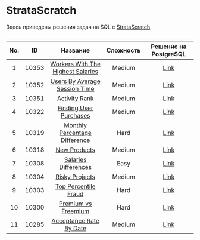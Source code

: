 # StrataScratch
Здесь приведены решения задач на SQL c [StrataScratch](https://www.stratascratch.com)

##
|  No. |  ID  | Название | Сложность | Решение на PostgreSQL | 
|:---:|:---:|:-----:|:----------:|:--------:|
|1|10353|[Workers With The Highest Salaries](https://platform.stratascratch.com/coding/10353-workers-with-the-highest-salaries?code_type=1)|Medium|[Link](https://github.com/sharafutdinov1/StrataScratch/blob/main/sql/10353.sql)|
|2|10352|[Users By Average Session Time](https://platform.stratascratch.com/coding/10352-users-by-avg-session-time?code_type=1)|Medium|[Link](https://github.com/sharafutdinov1/StrataScratch/blob/main/sql/10352.sql)|
|3|10351|[Activity Rank](https://platform.stratascratch.com/coding/10351-activity-rank?code_type=1)|Medium|[Link](https://github.com/sharafutdinov1/StrataScratch/blob/main/sql/10351.sql)|
|4|10322|[Finding User Purchases](https://platform.stratascratch.com/coding/10322-finding-user-purchases?code_type=1)|Medium|[Link](https://github.com/sharafutdinov1/StrataScratch/blob/main/sql/10322.sql)|
|5|10319|[Monthly Percentage Difference](https://platform.stratascratch.com/coding/10319-monthly-percentage-difference?code_type=1)|Hard|[Link](https://github.com/sharafutdinov1/StrataScratch/blob/main/sql/10319.sql)|
|6|10318|[New Products](https://platform.stratascratch.com/coding/10318-new-products?code_type=1)|Medium|[Link](https://github.com/sharafutdinov1/StrataScratch/blob/main/sql/10318.sql)|
|7|10308|[Salaries Differences](https://platform.stratascratch.com/coding/10308-salaries-differences?code_type=1)|Easy|[Link](https://github.com/sharafutdinov1/StrataScratch/blob/main/sql/10308.sql)|
|8|10304|[Risky Projects](https://platform.stratascratch.com/coding/10304-risky-projects?code_type=1)|Medium|[Link](https://github.com/sharafutdinov1/StrataScratch/blob/main/sql/10304.sql)|
|9|10303|[Top Percentile Fraud](https://platform.stratascratch.com/coding/10303-top-percentile-fraud?code_type=1)|Hard|[Link](https://github.com/sharafutdinov1/StrataScratch/blob/main/sql/10303.sql)|
|10|10300|[Premium vs Freemium](https://platform.stratascratch.com/coding/10300-premium-vs-freemium?code_type=3)|Hard|[Link](https://github.com/sharafutdinov1/StrataScratch/blob/main/sql/10300.sql)|
|11|10285|[Acceptance Rate By Date](https://platform.stratascratch.com/coding/10285-acceptance-rate-by-date?code_type=3)|Medium|[Link](https://github.com/sharafutdinov1/StrataScratch/blob/main/sql/10285.sql)|

